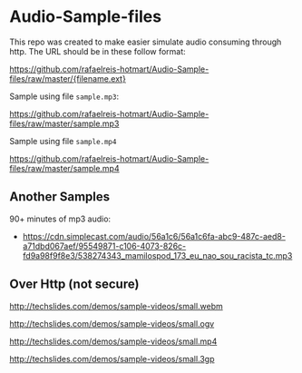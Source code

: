 # Audio-Sample-files
This repo was created to make easier simulate audio consuming through http.
The URL should be in these follow format:

https://github.com/rafaelreis-hotmart/Audio-Sample-files/raw/master/{filename.ext}

Sample using file `sample.mp3`:

https://github.com/rafaelreis-hotmart/Audio-Sample-files/raw/master/sample.mp3

Sample using file `sample.mp4`

https://github.com/rafaelreis-hotmart/Audio-Sample-files/raw/master/sample.mp4


## Another Samples

90+ minutes of mp3 audio: 
* https://cdn.simplecast.com/audio/56a1c6/56a1c6fa-abc9-487c-aed8-a71dbd067aef/95549871-c106-4073-826c-fd9a98f9f8e3/538274343_mamilospod_173_eu_nao_sou_racista_tc.mp3

## Over Http (not secure)

http://techslides.com/demos/sample-videos/small.webm

http://techslides.com/demos/sample-videos/small.ogv

http://techslides.com/demos/sample-videos/small.mp4

http://techslides.com/demos/sample-videos/small.3gp
